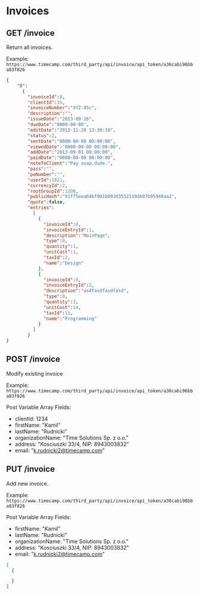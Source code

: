Invoices
======

GET /invoice
----------

Return all invoices.

Example:
`https://www.timecamp.com/third_party/api/invoice/api_token/a36cabi96bba83f826`

```json
{
    "8":
      {
        "invoiceId":8,
        "clientId":35,
        "invoiceNumber":"XYZ-05c",
        "description":"",
        "issueDate":"2013-09-16",
        "dueDate":"0000-00-00",
        "editDate":"2013-11-28 13:30:10",
        "status":2,
        "sentDate":"0000-00-00 00:00:00",
        "viewedDate":"0000-00-00 00:00:00",
        "addDate":"2013-09-01 08:00:00",
        "paidDate":"0000-00-00 00:00:00",
        "noteToClient":"Pay asap,dude.",
        "pass":"",
        "poNumber":"",
        "userId":1821,
        "currencyId":2,
        "rootGroupId":1208,
        "publicHash":"91ff5eea64bf001b003d3552119db97b95948aa2",
        "quote":false,
        "entries":
          [
            {
              "invoiceId":8,
              "invoiceEntryId":1,
              "description":"MainPage",
              "type":0,
              "quantity":1,
              "unitCost":1,
              "taxId":2,
              "name":"Design"
            },
            {
              "invoiceId":8,
              "invoiceEntryId":2,
              "description":"asdfasdfasdfasd",
              "type":0,
              "quantity":3,
              "unitCost":14,
              "taxId":11,
              "name":"Programming"
            }
          ]
        }
}
```

POST /invoice
----------

Modify existing invoice

Example:
`https://www.timecamp.com/third_party/api/invoice/api_token/a36cabi96bba83f826`

Post Variable Array Fields:
* clientId: 1234
* firstName: "Kamil"
* lastName: "Rudnicki"
* organizationName: "Time Solutions Sp. z o.o."
* address: "Kosciuszki 33/4, NIP: 8943003832"
* email: "k.rudnicki2@timecamp.com"

PUT /invoice
----------

Add new invoice.

Example:
`https://www.timecamp.com/third_party/api/invoice/api_token/a36cabi96bba83f826`

Post Variable Array Fields:
* firstName: "Kamil"
* lastName: "Rudnicki"
* organizationName: "Time Solutions Sp. z o.o."
* address: "Kosciuszki 33/4, NIP: 8943003832"
* email: "k.rudnicki2@timecamp.com"

```json
[
  {

  }
]
```
